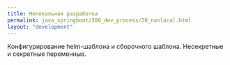 ```yaml
---
title: Нелокальная разработка
permalink: java_springboot/300_dev_process/20_nonlocal.html
layout: "development"
---
```


Конфигурирование helm-шаблона и сборочного шаблона. Несекретные и секретные переменные.